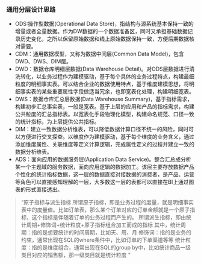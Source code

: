 ### 通用分层设计思路

- ODS:操作型数据(Operational Data Store)，指结构与源系统基本保持一致的增量或者全量数据。作为DW数据的一个数据准备区，同时又承担基础数据记录历史变化，之所以保留原始数据和线上原始数据保持一致，方便后期数据核对需要。
- CDM：通用数据模型，又称为数据中间层(Common Data Model)，包含DWD、DWS、DIM层。
- DWD：数据仓库明细层数据(Data Warehouse Detail)。对ODS层数据进行清洗转化，以业务过程作为建模驱动，基于每个具体的业务过程特点，构建最细粒度的明细事实表。可以结合企业的数据使用特点，基于维度建模思想，将明细事实表的某些重要属性字段做适当冗余，也即宽表化处理，构建明细宽表。
- DWS：数据仓库汇总层数据(Data Warehouse Summary)，基于指标需求，构建初步汇总事实表，一般是宽表。基于上层的应用和产品的指标需求，构建公共粒度的汇总指标表。以宽表化手段物理化模型，构建命名规范、口径一致的统计指标，为上层提供公共指标。
- DIM：建立一致数据分析维表，可以降低数据计算口径不统一的风险，同时可以方便进行交叉探查。以维度作为建模驱动，基于每个维度的业务含义，通过添加维度属性、关联维度等定义计算逻辑，完成属性定义的过程并建立一致的数据分析维表。
- ADS：面向应用的数据服务层(Application Data Service)。整合汇总成分析某一个主题域的服务数据，面向应用逻辑的数据加工。该层主要存放数据产品个性化的统计指标数据，这一层的数据直接对接数据的消费者，是产品、运营等角色可以直接感知理解的一层，大多数这一层的表都可以直接在BI上通过图表的形式直接透出。



> “原子指标与派生指标
> 所谓原子指标，即是业务过程的度量，就是明细事实表中的度量值。比如订单表，那么某个订单对应的订单金额就是一个原子指标，这个指标是伴随着订单的业务过程而产生的。
> 所谓派生指标，即由统计周期+修饰词+统计粒度+原子指标组合加工而成的指标
> 其中，统计周期：指的是想要统计的时间周期，比如天、周、月
> 修饰词：指的是业务的约束，通常出现在SQL的where条件中，比如订单的下单渠道等等
> 统计粒度：指的是维度组合，通常出现在SQL的group by中，比如统计商品一级类目对应的销售额，那一级类目就是统计粒度
> ”



